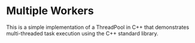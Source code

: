 # Multiple Workers
This is a simple implementation of a ThreadPool in C++ that demonstrates multi-threaded task execution using the C++ standard library.
